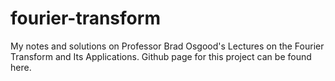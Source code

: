 # fourier-transform

My notes and solutions on Professor Brad Osgood's Lectures on the Fourier Transform and Its Applications. Github page for this project can be found here.
